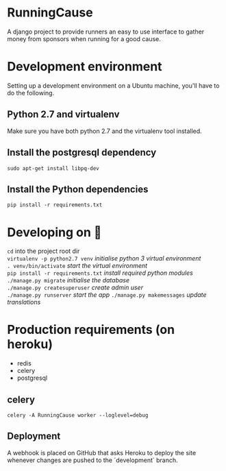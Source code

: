 # RunningCause
A django project to provide runners an easy to use interface to gather money
from sponsors when running for a good cause.

# Development environment

Setting up a development environment on a Ubuntu machine, you'll have to do the
following.

## Python 2.7 and virtualenv

Make sure you have both python 2.7 and the virtualenv tool installed.  

## Install the postgresql dependency

	sudo apt-get install libpq-dev

## Install the Python dependencies

	pip install -r requirements.txt

# Developing on 

`cd` into the project root dir  
`virtualenv -p python2.7 venv` *initialise python 3 virtual environment*  
`. venv/bin/activate` *start the virtual environment*  
`pip install -r requirements.txt` *install required python modules*  
`./manage.py migrate` *initialise the database*  
`./manage.py createsuperuser` *create admin user*  
`./manage.py runserver` *start the app*
`./manage.py makemessages` *update translations*

# Production requirements (on heroku)

 * redis
 * celery
 * postgresql

## celery

	celery -A RunningCause worker --loglevel=debug

## Deployment
A webhook is placed on GitHub that asks Heroku to deploy the site whenever
changes are pushed to the ´development´ branch.
